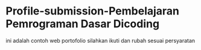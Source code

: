 # Profile-submission-Pembelajaran Pemrograman Dasar Dicoding
ini adalah contoh web portofolio
silahkan ikuti dan rubah sesuai persyaratan

